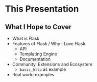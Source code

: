 

This Presentation
=================

<!-- <div class="list"> -->
	

What I Hope to Cover
--------------------

- What is Flask
- Features of Flask / Why I Love Flask
	- API
	- Templating Engine
	- Documentation
- Community, Extensions and Ecosystem
	- `basic_http` as example
- Real world examples
